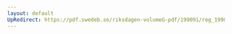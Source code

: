 ```yaml
---
layout: default
UpRedirect: https://pdf.swedeb.se/riksdagen-volumeG-pdf/199091/reg_199091/reg_199091_0474.pdf
---
```

